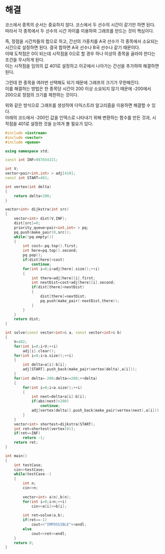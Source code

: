 # 해결 
코스에서 종목의 순서는 중요하지 않다. 코스에서 두 선수의 시간이 같기만 하면 된다.  
따라서 각 종목에서 두 선수의 시간 차이를 이용하여 그래프를 만드는 것이 핵심이다.  

즉, 정점을 시간차들의 합으로 하고, 간선의 가중치를 A국 선수가 각 종목에서 소요되는 시간으로 설정하면 된다. 결국 합하면 A국 선수나 B국 선수나 같기 때문이다.  
이때 도착점은 0이 되는데 시작점을 0으로 할 경우 하나 이상의 종목을 골라야 한다는 조건을 무시하게 된다.  
이는 시작점을 임의의 값 401로 설정하고 이곳에서 나아가는 간선을 추가하여 해결하면 된다.  

그런데 한 종목을 여러번 선택해도 되기 때문에 그래프의 크기가 무한해진다.  
이를 해결하는 방법은 한 종목당 시간이 200 이상 소요되지 않기 때문에 -200에서 200으로 정점의 크기를 제한하는 것이다.  

위와 같은 방식으로 그래프를 생성하여 다익스트라 알고리즘을 이용하면 해결할 수 있다.  
아래의 코드에서 -200인 값을 인덱스로 나타내기 위해 변환하는 함수를 만든 것과, 시작점을 401로 설정한 것을 눈여겨 볼 필요가 있다.  
```c++
#include <iostream>
#include <vector>
#include <queue>

using namespace std;

const int INF=987654321;

int V;
vector<pair<int,int> > adj[410];
const int START=401;

int vertex(int delta)
{
    return delta+200;
}

vector<int> dijkstra(int src)
{
    vector<int> dist(V,INF);
    dist[src]=0;
    priority_queue<pair<int,int> > pq;
    pq.push(make_pair(0,src));
    while(!pq.empty())
    {
        int cost=-pq.top().first;
        int here=pq.top().second;
        pq.pop();
        if(dist[here]<cost)
            continue;
        for(int i=0;i<adj[here].size();++i)
        {
            int there=adj[here][i].first;
            int nextDist=cost+adj[here][i].second;
            if(dist[there]>nextDist)
            {
                dist[there]=nextDist;
                pq.push(make_pair(-nextDist,there));
            }
        }
    }
    return dist;
}

int solve(const vector<int>& a, const vector<int>& b)
{
    V=402;
    for(int i=0;i<V;++i) 
        adj[i].clear();
    for(int i=0;i<a.size();++i)
    {
        int delta=a[i]-b[i];
        adj[START].push_back(make_pair(vertex(delta),a[i]));
    }
    for(int delta=-200;delta<=200;++delta)
    {
        for(int i=0;i<a.size();++i)
        {
            int next=delta+a[i]-b[i];
            if(abs(next)>200)
                continue;
            adj[vertex(delta)].push_back(make_pair(vertex(next),a[i]));
        }
    }
    vector<int> shortest=dijkstra(START);
    int ret=shortest[vertex(0)];
    if(ret==INF)
        return -1;
    return ret;
}

int main()
{
    int testCase;
    cin>>testCase;
    while(testCase--)
    {
        int n;
        cin>>n;
        
        vector<int> a(n),b(n);
        for(int i=0;i<n;++i)
            cin>>a[i]>>b[i];
        
        int ret=solve(a,b);
        if(ret==-1)
            cout<<"IMPOSSIBLE"<<endl;
        else
            cout<<ret<<endl;
    }
    return 0;
}
```
